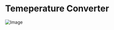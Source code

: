<h1>Temeperature Converter</h1>

![Image](https://github.com/user-attachments/assets/b64cff00-88f1-4d39-8ed1-7936aca0bfd7)
